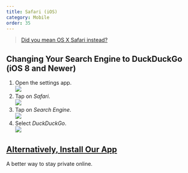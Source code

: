 ```yaml
---
title: Safari (iOS)
category: Mobile
order: 35
---
```


> <a href="{{ site.baseurl }}/desktop/safari">Did you mean OS X Safari instead?</a>

<h2>Changing Your Search Engine to DuckDuckGo (iOS 8 and Newer)</h2>
<ol>
    <li>
        Open the settings app.
        <br>
        <img src="{{ site.baseurl }}/images/837a376e260a3c576519500e36e52913.png" />
    </li>
    <li>
        Tap on <em>Safari</em>.
        <br>
        <img src="{{ site.baseurl }}/images/5abf4bfa8929da07b7f8deed1ea353d9.png" />
    </li>
    <li>
        Tap on <em>Search Engine</em>.
        <br>
        <img src="{{ site.baseurl }}/images/fe2bf703bdc3a6a0442cddace409b0db.png" />
    </li>
    <li>
        Select <em>DuckDuckGo</em>.
        <br>
        <img src="{{ site.baseurl }}/images/f9e3886a7bebee1080f3057ded594bd7.png" />
    </li>
</ol>

<h2>
    <a href="https://itunes.apple.com/us/app/id663592361">Alternatively, Install Our App</a>
</h2>
A better way to stay private online.
